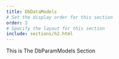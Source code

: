 ```yaml
---
title: DbDataModels
# Set the display order for this section
order: 2
# Specify the layout for this section
include: sections/h2.html
---
```

This is The DbParamModels Section